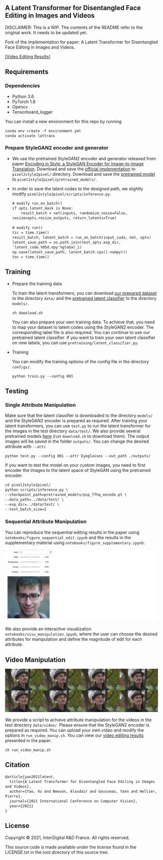 ## A Latent Transformer for Disentangled Face Editing in Images and Videos

DISCLAIMER: This is a WIP. The contents of the README refer to the original work. It needs to be updated yet.

Fork of the implementation for paper: A Latent Transformer for Disentangled Face Editing in Images and Videos. 

[[Video Editing Results]](https://drive.google.com/drive/folders/1aIfmbgJL1CUFgZQzqDVaUtLHrqxS6QjP?usp=sharing)

## Requirements

### Dependencies

- Python 3.6
- PyTorch 1.8
- Opencv
- Tensorboard_logger

You can install a new environment for this repo by running
```
conda env create -f environment.yml
conda activate lattrans 
```

### Prepare StyleGAN2 encoder and generator

* We use the pretrained StyleGAN2 encoder and generator released from paper [Encoding in Style: a StyleGAN Encoder for Image-to-Image Translation](https://arxiv.org/pdf/2008.00951.pdf). Download and save the [official implementation](https://github.com/eladrich/pixel2style2pixel.git) to `pixel2style2pixel/` directory. Download and save the [pretrained model](https://drive.google.com/file/d/1bMTNWkh5LArlaWSc_wa8VKyq2V42T2z0/view) to `pixel2style2pixel/pretrained_models/`.

* In order to save the latent codes to the designed path, we slightly modify `pixel2style2pixel/scripts/inference.py`.

    ```
    # modify run_on_batch()
    if opts.latent_mask is None:
        result_batch = net(inputs, randomize_noise=False, resize=opts.resize_outputs, return_latents=True)
        
    # modify run()
    tic = time.time()
    result_batch, latent_batch = run_on_batch(input_cuda, net, opts) 
    latent_save_path = os.path.join(test_opts.exp_dir, 'latent_code_%05d.npy'%global_i)
    np.save(latent_save_path, latent_batch.cpu().numpy())
    toc = time.time()
    ```


## Training

* Prepare the training data

    To train the latent transformers, you can download [our prepared dataset](https://drive.google.com/drive/folders/1aXVc-q2ER7A9aACSwml5Wyw5ZgrgPq52?usp=sharing) to the directory `data/` and the [pretrained latent classifier](https://drive.google.com/file/d/1K_ShWBfTOCbxBcJfzti7vlYGmRbjXTfn/view?usp=sharing) to the directory `models/`. 
    ```
    sh download.sh
    ```

    You can also prepare your own training data. To achieve that, you need to map your dataset to latent codes using the StyleGAN2 encoder. The corresponding label file is also required. You can continue to use our pretrained latent classifier. If you want to train your own latent classifier on new labels, you can use `pretraining/latent_classifier.py`. 

* Training

    You can modify the training options of the config file in the directory `configs/`.
    ```
    python train.py --config 001 
    ```

## Testing 

### Single Attribute Manipulation

Make sure that the latent classifier is downloaded to the directory `models/` and the StyleGAN2 encoder is prepared as required. After training your latent transformers, you can use `test.py` to run the latent transformer for the images in the test directory `data/test/`. We also provide several pretrained models [here](https://drive.google.com/file/d/14uipafI5mena7LFFtvPh6r5HdzjBqFEt/view?usp=sharing) (run ```download.sh``` to download them). The output images will be saved in the folder `outputs/`. You can change the desired attribute with `--attr`.

```
python test.py --config 001 --attr Eyeglasses --out_path ./outputs/
```
If you want to test the model on your custom images, you need to first encoder the images to the latent space of StyleGAN using the pretrained encoder.
```
cd pixel2style2pixel/
python scripts/inference.py \
--checkpoint_path=pretrained_models/psp_ffhq_encode.pt \
--data_path=../data/test/ \
--exp_dir=../data/test/ \
--test_batch_size=1
```

### Sequential Attribute Manipulation

You can reproduce the sequential editing results in the paper using `notebooks/figure_sequential_edit.ipynb` and the results in the supplementary material using `notebooks/figure_supplementary.ipynb`.

![User Interface](./image/user_interface.jpg)

We also provide an interactive visualization `notebooks/visu_manipulation.ipynb`, where the user can choose the desired attributes for manipulation and define the magnitude of edit for each attribute.  


## Video Manipulation

![Video Result](./image/video_result.jpg)

We provide a script to achieve attribute manipulation for the videos in the test directory `data/video/`. Please ensure that the StyleGAN2 encoder is prepared as required. You can upload your own video and modify the options in `run_video_manip.sh`. You can view our [video editing results](https://drive.google.com/drive/folders/1aIfmbgJL1CUFgZQzqDVaUtLHrqxS6QjP?usp=sharing) presented in the paper.

```
sh run_video_manip.sh
```

## Citation
```
@article{yao2021latent,
  title={A Latent Transformer for Disentangled Face Editing in Images and Videos},
  author={Yao, Xu and Newson, Alasdair and Gousseau, Yann and Hellier, Pierre},
  journal={2021 International Conference on Computer Vision},
  year={2021}
}
```
## License

Copyright © 2021, InterDigital R&D France. All rights reserved.

This source code is made available under the license found in the LICENSE.txt in the root directory of this source tree.




